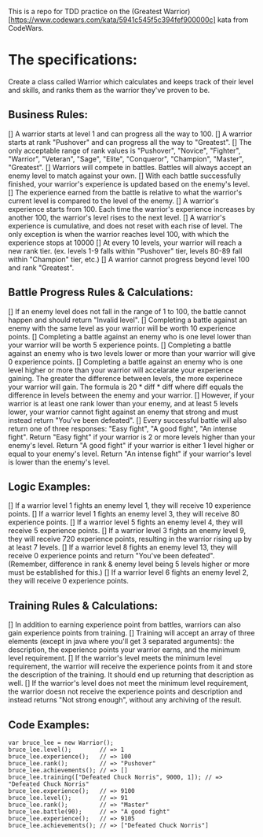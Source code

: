 This is a repo for TDD practice on the (Greatest Warrior)[https://www.codewars.com/kata/5941c545f5c394fef900000c] kata from CodeWars.


# The specifications:

Create a class called Warrior which calculates and keeps track of their level and skills, and ranks them as the warrior they've proven to be.

## Business Rules:

[] A warrior starts at level 1 and can progress all the way to 100.
[] A warrior starts at rank "Pushover" and can progress all the way to "Greatest".
[] The only acceptable range of rank values is "Pushover", "Novice", "Fighter", "Warrior", "Veteran", "Sage", "Elite", "Conqueror", "Champion", "Master", "Greatest".
[] Warriors will compete in battles. Battles will always accept an enemy level to match against your own.
[] With each battle successfully finished, your warrior's experience is updated based on the enemy's level.
[] The experience earned from the battle is relative to what the warrior's current level is compared to the level of the enemy.
[] A warrior's experience starts from 100. Each time the warrior's experience increases by another 100, the warrior's level rises to the next level.
[] A warrior's experience is cumulative, and does not reset with each rise of level. The only exception is when the warrior reaches level 100, with which the experience stops at 10000
[] At every 10 levels, your warrior will reach a new rank tier. (ex. levels 1-9 falls within "Pushover" tier, levels 80-89 fall within "Champion" tier, etc.)
[] A warrior cannot progress beyond level 100 and rank "Greatest".

## Battle Progress Rules & Calculations:

[] If an enemy level does not fall in the range of 1 to 100, the battle cannot happen and should return "Invalid level".
[] Completing a battle against an enemy with the same level as your warrior will be worth 10 experience points.
[] Completing a battle against an enemy who is one level lower than your warrior will be worth 5 experience points.
[] Completing a battle against an enemy who is two levels lower or more than your warrior will give 0 experience points.
[] Completing a battle against an enemy who is one level higher or more than your warrior will accelarate your experience gaining. The greater the difference between levels, the more experinece your warrior will gain. The formula is 20 * diff * diff where diff equals the difference in levels between the enemy and your warrior.
[] However, if your warrior is at least one rank lower than your enemy, and at least 5 levels lower, your warrior cannot fight against an enemy that strong and must instead return "You've been defeated".
[] Every successful battle will also return one of three responses: "Easy fight", "A good fight", "An intense fight". Return "Easy fight" if your warrior is 2 or more levels higher than your enemy's level. Return "A good fight" if your warrior is either 1 level higher or equal to your enemy's level. Return "An intense fight" if your warrior's level is lower than the enemy's level.

## Logic Examples:

[] If a warrior level 1 fights an enemy level 1, they will receive 10 experience points.
[] If a warrior level 1 fights an enemy level 3, they will receive 80 experience points.
[] If a warrior level 5 fights an enemy level 4, they will receive 5 experience points.
[] If a warrior level 3 fights an enemy level 9, they will receive 720 experience points, resulting in the warrior rising up by at least 7 levels.
[] If a warrior level 8 fights an enemy level 13, they will receive 0 experience points and return "You've been defeated". (Remember, difference in rank & enemy level being 5 levels higher or more must be established for this.)
[] If a warrior level 6 fights an enemy level 2, they will receive 0 experience points.

## Training Rules & Calculations:

[] In addition to earning experience point from battles, warriors can also gain experience points from training.
[] Training will accept an array of three elements (except in java where you'll get 3 separated arguments): the description, the experience points your warrior earns, and the minimum level requirement.
[] If the warrior's level meets the minimum level requirement, the warrior will receive the experience points from it and store the description of the training. It should end up returning that description as well.
[] If the warrior's level does not meet the minimum level requirement, the warrior doesn not receive the experience points and description and instead returns "Not strong enough", without any archiving of the result.

## Code Examples:
```
var bruce_lee = new Warrior();
bruce_lee.level();        // => 1
bruce_lee.experience();   // => 100
bruce_lee.rank();         // => "Pushover"
bruce_lee.achievements(); // => []
bruce_lee.training(["Defeated Chuck Norris", 9000, 1]); // => "Defeated Chuck Norris"
bruce_lee.experience();   // => 9100
bruce_lee.level();        // => 91
bruce_lee.rank();         // => "Master"
bruce_lee.battle(90);     // => "A good fight"
bruce_lee.experience();   // => 9105
bruce_lee.achievements(); // => ["Defeated Chuck Norris"]
```